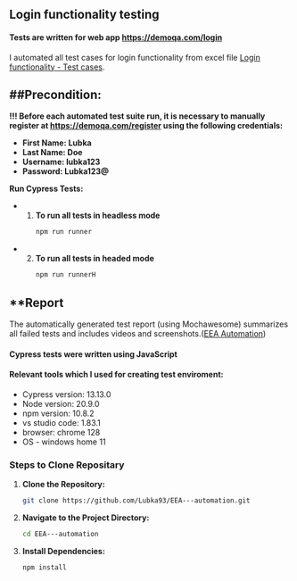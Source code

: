 ## Login functionality testing

#### Tests are written for web app https://demoqa.com/login

I automated all test cases for login functionality from excel file [Login functionality  - Test cases](https://docs.google.com/spreadsheets/d/1FUsawt6QdzI_KBeabKra-4c5Kqyev2l-/edit?usp=sharing&ouid=112772196783359617351&rtpof=true&sd=true).

##Precondition:
-
**!!! Before each automated test suite run, it is necessary to manually register at https://demoqa.com/register using the following credentials:**

- **First Name: Lubka**
- **Last Name: Doe**
- **Username: lubka123**
- **Password: Lubka123@**

**Run Cypress Tests:**

- 1. **To run all tests in headless mode**
        ```bash
        npm run runner
        ```
- 2. **To run all tests in headed mode**
        ```bash
        npm run runnerH
        ```

**Report
-
The automatically generated test report (using Mochawesome) summarizes all failed tests and includes videos and screenshots.(<a href="https://lubka93.github.io/EEA---automation/" target="_blank">EEA Automation</a>)



#### Cypress tests were written using JavaScript

#### Relevant tools which I used for creating test enviroment:

- Cypress version: 13.13.0
- Node version: 20.9.0
- npm version: 10.8.2 
- vs studio code: 1.83.1
- browser: chrome 128
- OS - windows home 11



### Steps to Clone Repositary

1. **Clone the Repository:**
    ```bash
    git clone https://github.com/Lubka93/EEA---automation.git

2. **Navigate to the Project Directory:**
    ```bash
    cd EEA---automation
    ```

3. **Install Dependencies:**
    ```bash
    npm install
    ```


